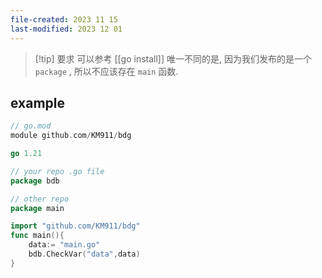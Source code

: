 ```yaml
---
file-created: 2023 11 15
last-modified: 2023 12 01
---
```


>[!tip] 要求
>可以参考 [[go install]]
>唯一不同的是, 因为我们发布的是一个`package` , 所以不应该存在 `main` 函数.   
## example

```go
// go.mod
module github.com/KM911/bdg

go 1.21
```

```go
// your repo .go file
package bdb
```


```go
// other repo
package main

import "github.com/KM911/bdg"
func main(){
    data:= "main.go"
    bdb.CheckVar("data",data)
}
```
